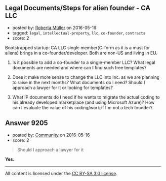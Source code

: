 ## Legal Documents/Steps for alien founder - CA LLC

- posted by: [Roberta Müller](https://stackexchange.com/users/8451567/roberta-m-ller) on 2016-05-16
- tagged: `legal`, `intellectual-property`, `llc`, `co-founder`, `contracts`
- score: 2

Bootstrapped startup: CA LLC single member(C-form as it is a must for aliens) brings in a co-founder/developer. Both are non-US and living in EU. 

1. Is it possible to add a co-founder to a single-member LLC? What legal documents are needed and where can I find such free templates? 

2. Does it make more sense to change the LLC into Inc. as we are planning to raise in the next months? What documents do I need? Should I approach a lawyer for it or looking for templates?

3. What IP documents do I need if he wants to migrate the actual coding to his already developed marketplace (and using Microsoft Azure)? How can I evaluate the value of his coding/work if I´m not a tech founder? 


## Answer 9205

- posted by: [Community](https://stackexchange.com/users/-1/community) on 2016-05-16
- score: 2

> Should I approach a lawyer for it

**Yes.**



---

All content is licensed under the [CC BY-SA 3.0 license](https://creativecommons.org/licenses/by-sa/3.0/).
